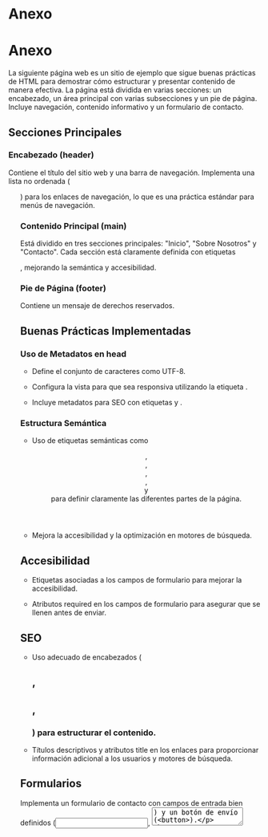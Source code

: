 # Anexo 

# Anexo

La siguiente página web es un sitio de ejemplo que sigue buenas prácticas de HTML para demostrar cómo estructurar y presentar contenido de manera efectiva. La página está dividida en varias secciones: un encabezado, un área principal con varias subsecciones y un pie de página. Incluye navegación, contenido informativo y un formulario de contacto. 

## Secciones Principales 

### Encabezado (header) 

Contiene el título del sitio web y una barra de navegación. Implementa una lista no ordenada (<ul>) para los enlaces de navegación, lo que es una práctica estándar para menús de navegación. 

### Contenido Principal (main) 

Está dividido en tres secciones principales: "Inicio", "Sobre Nosotros" y "Contacto". Cada sección está claramente definida con etiquetas <section>, mejorando la semántica y accesibilidad. 

### Pie de Página (footer) 

Contiene un mensaje de derechos reservados. 

## Buenas Prácticas Implementadas 

### Uso de Metadatos en head 

* Define el conjunto de caracteres como UTF-8. 

* Configura la vista para que sea responsiva utilizando la etiqueta <meta name="viewport">. 

* Incluye metadatos para SEO con etiquetas <meta name="description"> y <meta name="keywords">. 

### Estructura Semántica 

* Uso de etiquetas semánticas como <header>, <nav>, <main>, <section>, <article> y <footer> para definir claramente las diferentes partes de la página. 

* Mejora la accesibilidad y la optimización en motores de búsqueda. 

## Accesibilidad 

* Etiquetas <label> asociadas a los campos de formulario para mejorar la accesibilidad. 

* Atributos required en los campos de formulario para asegurar que se llenen antes de enviar. 

## SEO 

* Uso adecuado de encabezados (<h1>, <h2>, <h3>) para estructurar el contenido. 

* Títulos descriptivos y atributos title en los enlaces para proporcionar información adicional a los usuarios y motores de búsqueda. 

## Formularios 

Implementa un formulario de contacto con campos de entrada bien definidos (<input>, <textarea>) y un botón de envío (<button>). 

# Código 

```html
<!DOCTYPE html> 
<html lang="es"> 
<head> 
    <meta charset="UTF-8"> 
    <meta name="viewport" content="width=device-width, initial-scale=1.0"> 
    <title>Mi Sitio Web</title> 
    <meta name="description" content="Este es un ejemplo de un sitio web siguiendo buenas 
prácticas de HTML."> 
    <meta name="keywords" content="HTML, CSS, buenas prácticas"> 
</head> 
<body> 
    <header> 
        <h1>Mi Sitio Web</h1> 
        <nav> 
            <ul> 
                <li><a href="#inicio" title="Ir al Inicio">Inicio</a></li> 
                <li><a href="#about" title="Saber más Sobre Nosotros">Sobre Nosotros</a></li> 
                <li><a href="#contacto" title="Ponte en Contacto con Nosotros">Contacto</a></li> 
            </ul> 
        </nav> 
    </header> 
    <main> 
        <section id="inicio"> 
            <h2>Bienvenido</h2> 
            <p>Bienvenido a mi sitio web. Aquí encontrarás información sobre HTML, CSS y buenas 
prácticas de desarrollo web.</p> 
        </section> 
        <section id="about"> 
            <h2>Sobre Nosotros</h2> 
            <article> 
                <h3>Nuestra Historia</h3> 
                <p>Nos dedicamos al desarrollo web desde 2020, proporcionando soluciones 
innovadoras y eficientes.</p> 
            </article> 
            <article> 
                <h3>Nuestro Equipo</h3> 
                <p>Contamos con un equipo de profesionales apasionados por la tecnología y el 
desarrollo web.</p> 
            </article> 
        </section> 
        <section id="contacto"> 
            <h2>Contacto</h2> 
            <form action="/submit" method="post"> 
                <label for="nombre">Nombre:</label> 
                <input type="text" id="nombre" name="nombre" placeholder="Introduce tu nombre" 
required> 
                 
                <label for="correo">Correo Electrónico:</label> 
                <input type="email" id="correo" name="correo" placeholder="correo@ejemplo.com" 
required> 
                 
                <label for="mensaje">Mensaje:</label> 
                <textarea id="mensaje" name="mensaje" rows="4" required></textarea> 
                 
                <button type="submit">Enviar</button> 
            </form> 
        </section> 
    </main> 
    <footer> 
        <p>Derechos reservados &copy; 2024 Mi Sitio Web</p> 
    </footer> 
</body> 
</html>
```